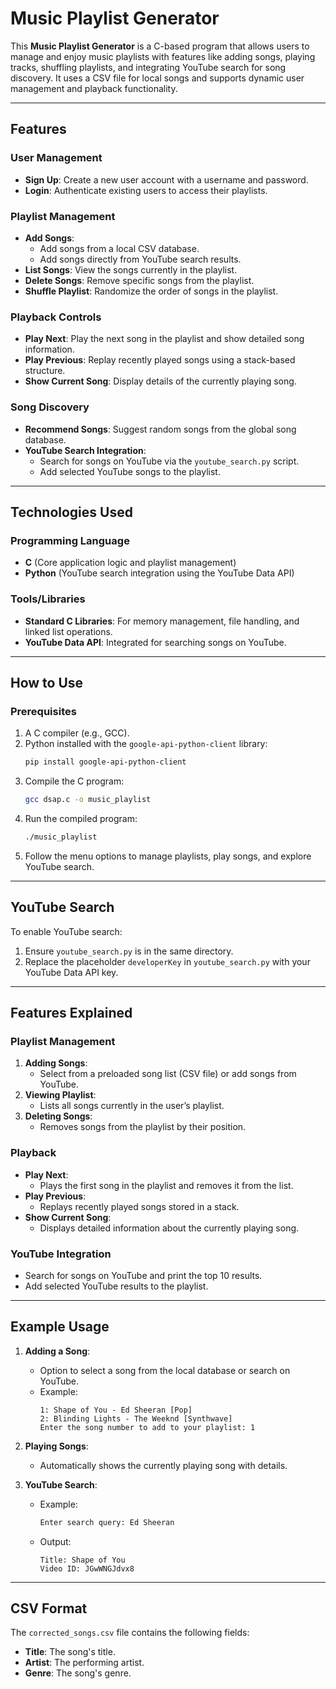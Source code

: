 # Music Playlist Generator

This **Music Playlist Generator** is a C-based program that allows users to manage and enjoy music playlists with features like adding songs, playing tracks, shuffling playlists, and integrating YouTube search for song discovery. It uses a CSV file for local songs and supports dynamic user management and playback functionality.

---

## Features

### User Management
- **Sign Up**: Create a new user account with a username and password.
- **Login**: Authenticate existing users to access their playlists.
  
### Playlist Management
- **Add Songs**: 
  - Add songs from a local CSV database.
  - Add songs directly from YouTube search results.
- **List Songs**: View the songs currently in the playlist.
- **Delete Songs**: Remove specific songs from the playlist.
- **Shuffle Playlist**: Randomize the order of songs in the playlist.

### Playback Controls
- **Play Next**: Play the next song in the playlist and show detailed song information.
- **Play Previous**: Replay recently played songs using a stack-based structure.
- **Show Current Song**: Display details of the currently playing song.

### Song Discovery
- **Recommend Songs**: Suggest random songs from the global song database.
- **YouTube Search Integration**:
  - Search for songs on YouTube via the `youtube_search.py` script.
  - Add selected YouTube songs to the playlist.

---

## Technologies Used

### Programming Language
- **C** (Core application logic and playlist management)
- **Python** (YouTube search integration using the YouTube Data API)

### Tools/Libraries
- **Standard C Libraries**: For memory management, file handling, and linked list operations.
- **YouTube Data API**: Integrated for searching songs on YouTube.

---

## How to Use

### Prerequisites
1. A C compiler (e.g., GCC).
2. Python installed with the `google-api-python-client` library:
   ```bash
   pip install google-api-python-client
3. Compile the C program:
   ```bash
   gcc dsap.c -o music_playlist
4. Run the compiled program:
   ```bash
   ./music_playlist
6. Follow the menu options to manage playlists, play songs, and explore YouTube search.

---

## YouTube Search

To enable YouTube search:

1. Ensure `youtube_search.py` is in the same directory.
2. Replace the placeholder `developerKey` in `youtube_search.py` with your YouTube Data API key.

---

## Features Explained

### Playlist Management

1. **Adding Songs**:
   - Select from a preloaded song list (CSV file) or add songs from YouTube.
2. **Viewing Playlist**:
   - Lists all songs currently in the user’s playlist.
3. **Deleting Songs**:
   - Removes songs from the playlist by their position.

### Playback

- **Play Next**:
  - Plays the first song in the playlist and removes it from the list.
- **Play Previous**:
  - Replays recently played songs stored in a stack.
- **Show Current Song**:
  - Displays detailed information about the currently playing song.

### YouTube Integration

- Search for songs on YouTube and print the top 10 results.
- Add selected YouTube results to the playlist.

---

## Example Usage

1. **Adding a Song**:
   - Option to select a song from the local database or search on YouTube.
   - Example:
     ```
     1: Shape of You - Ed Sheeran [Pop]
     2: Blinding Lights - The Weeknd [Synthwave]
     Enter the song number to add to your playlist: 1
     ```

2. **Playing Songs**:
   - Automatically shows the currently playing song with details.

3. **YouTube Search**:
   - Example:
     ```bash
     Enter search query: Ed Sheeran
     ```
   - Output:
     ```
     Title: Shape of You
     Video ID: JGwWNGJdvx8
     ```

---

## CSV Format

The `corrected_songs.csv` file contains the following fields:

- **Title**: The song's title.
- **Artist**: The performing artist.
- **Genre**: The song's genre.
